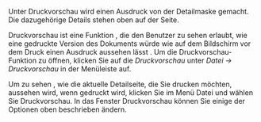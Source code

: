 Unter Druckvorschau wird einen Ausdruck von der Detailmaske gemacht.  Die dazugehörige Details stehen oben auf der Seite.

Druckvorschau ist eine Funktion , die den Benutzer zu sehen erlaubt, wie eine gedruckte Version des Dokuments würde wie auf dem Bildschirm vor dem Druck einen Ausdruck aussehen lässt . 
Um die Druckvorschau-Funktion zu öffnen, klicken Sie auf die *Druckvorschau* unter *Datei → Druckvorschau* in der Menüleiste auf.

Um zu sehen , wie die aktuelle Detailseite, die Sie drucken möchten, aussehen wird, wenn gedruckt wird, klicken Sie im Menü  Datei und wählen Sie Druckvorschau. In das  Fenster Druckvorschau können Sie einige der Optionen oben beschrieben ändern. 